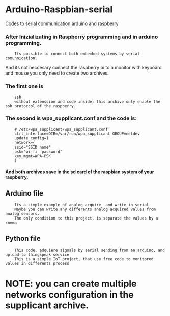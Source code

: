 # Arduino-Raspbian-serial
Codes to serial communication arduino and raspberry
### After Inizializating in Raspberry programming and in arduino programming.
        Its possible to connect both embembed systems by serial comunnication. 
And its not neccesary connect the raspberry pi to a monitor with keyboard and mouse you only need to create two archives.
### The first one is 
        ssh 
        without extenssion and code inside; this archive only enable the ssh protoccol of the raspberry.
### The second is wpa_supplicant.conf and the code is:
        # /etc/wpa_supplicant/wpa_supplicant.conf
        ctrl_interface=DIR=/var/run/wpa_supplicant GROUP=netdev                        
        update_config=1                                                                                                      
        network={                                                                                               
        ssid="SSID name"                                                                                          
        psk="wi-fi  password"                                                                                   
        key_mgmt=WPA-PSK                                                                                                      
        }

#### And both archives save in the sd card of the raspbian system of your raspberry.
## Arduino file
        Its a simple example of analog acquire  and write in serial
        Maybe you can write any differents analog acquired values from analog sensors.
        The only condition to this project, is separate the values by a comma
## Python file
        This code, adquiere signals by serial sending from an arduino, and upload to thingspeak service
        This is a simple IoT project, that use free code to monitored values in differents process
        
# NOTE: you can create multiple networks configuration in the supplicant archive.
